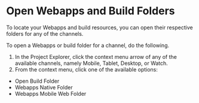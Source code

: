                          


Open Webapps and Build Folders
==============================

To locate your Webapps and build resources, you can open their respective folders for any of the channels.

To open a Webapps or build folder for a channel, do the following.

1.  In the Project Explorer, click the context menu arrow of any of the available channels, namely Mobile, Tablet, Desktop, or Watch.
2.  From the context menu, click one of the available options:

*   Open Build Folder
*   Webapps Native Folder
*   Webapps Mobile Web Folder

